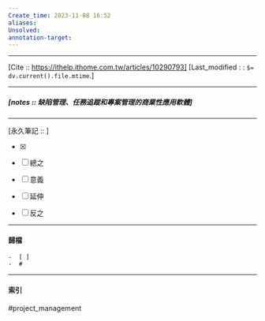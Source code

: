 ```yaml
---
Create_time: 2023-11-08 16:52
aliases: 
Unsolved: 
annotation-target:
---
```


---
[Cite ::  https://ithelp.ithome.com.tw/articles/10290793]
[Last_modified : : `$= dv.current().file.mtime`.]


---
##### [notes ::   缺陷管理、任務追蹤和專案管理的商業性應用軟體]


---

[永久筆記 :: ]
	
- [x]

- [ ] 總之

- [ ] 意義

- [ ] 延伸

- [ ] 反之


---
#### 歸檔 
	-  [ ]
	-  #


---
#### 索引
#project_management

